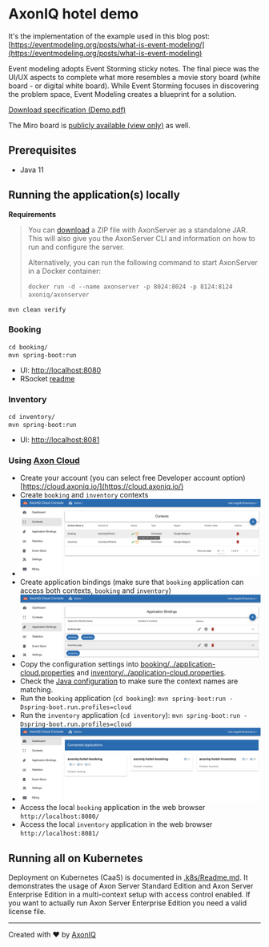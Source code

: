 # AxonIQ hotel demo

It's the implementation of the example used in this blog post: [https://eventmodeling.org/posts/what-is-event-modeling/](https://eventmodeling.org/posts/what-is-event-modeling)

Event modeling adopts Event Storming sticky notes. The final piece was the UI/UX aspects to complete what more resembles a movie story board (white board - or digital white board). While Event Storming focuses in discovering the problem space, Event Modeling creates a blueprint for a solution.

[Download specification (Demo.pdf)](Demo.pdf)

The Miro board is [publicly available (view only)](https://miro.com/app/board/o9J_kuZkBh8=/) as well. 

## Prerequisites

- Java 11

## Running the application(s) locally

**Requirements**

> You can [download](https://download.axoniq.io/axonserver/AxonServer.zip) a ZIP file with AxonServer as a standalone JAR. This will also give you the AxonServer CLI and information on how to run and configure the server.
>
> Alternatively, you can run the following command to start AxonServer in a Docker container:
>
> ```
> docker run -d --name axonserver -p 8024:8024 -p 8124:8124 axoniq/axonserver
> ```

```shell script
mvn clean verify
```

### Booking

```shell script
cd booking/
mvn spring-boot:run
```

- UI: [http://localhost:8080](http://localhost:8080)
- RSocket [readme](booking/README.md)

### Inventory

```shell script
cd inventory/
mvn spring-boot:run
```

- UI: [http://localhost:8081](http://localhost:8081)

### Using [Axon Cloud](https://cloud.axoniq.io/)

- Create your account (you can select free Developer account option) [https://cloud.axoniq.io/](https://cloud.axoniq.io/)
- Create `booking` and `inventory` contexts
- ![Context](.assets/AxonServerCloudContext.png)
- Create application bindings (make sure that `booking` application can access both contexts, `booking` and `inventory`)
- ![Bindings](.assets/AppBindings.png)
- Copy the configuration settings into [booking/../application-cloud.properties](booking/src/main/resources/application-cloud.properties) and [inventory/../application-cloud.properties](inventory/src/main/resources/application-cloud.properties).
- Check the [Java configuration](booking/src/main/java/io/axoniq/demo/hotel/booking/command/config/BookingCommandCloudConfiguration.java) to make sure the context names are matching.
- Run the `booking` application (`cd booking`): `mvn spring-boot:run -Dspring-boot.run.profiles=cloud`
- Run the `inventory` application (`cd inventory`): `mvn spring-boot:run -Dspring-boot.run.profiles=cloud`
- ![Connected Applications](.assets/ConnectedApps.png)
- Access the local `booking` application in the web browser `http://localhost:8080/`
- Access the local `inventory` application in the web browser `http://localhost:8081/`

## Running all on Kubernetes

Deployment on Kubernetes (CaaS) is documented in [.k8s/Readme.md](./.k8s/README.md).
It demonstrates the usage of Axon Server Standard Edition and Axon Server Enterprise Edition in a multi-context setup with access control enabled. If you want to actually run Axon Server Enterprise Edition you need a valid license file.

---

Created with :heart: by [AxonIQ](http://axoniq.io)

[axon]: https://axoniq.io/
